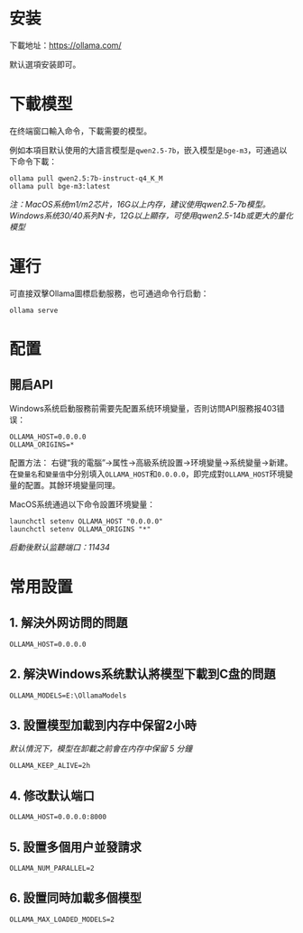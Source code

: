 # 安装

下載地址：https://ollama.com/

默认選項安装即可。

# 下載模型

在终端窗口輸入命令，下載需要的模型。

例如本項目默认使用的大語言模型是`qwen2.5-7b`，嵌入模型是`bge-m3`，可通過以下命令下載：
```
ollama pull qwen2.5:7b-instruct-q4_K_M
ollama pull bge-m3:latest
```

*注：MacOS系统m1/m2芯片，16G以上内存，建议使用qwen2.5-7b模型。Windows系统30/40系列N卡，12G以上顯存，可使用qwen2.5-14b或更大的量化模型*

# 運行

可直接双擊Ollama圖標启動服務，也可通過命令行启動：
```
ollama serve
```

# 配置

## 開启API

Windows系统启動服務前需要先配置系统环境變量，否則访問API服務报403错误：
```
OLLAMA_HOST=0.0.0.0
OLLAMA_ORIGINS=*
```
配置方法：
右键“我的電腦”->属性->高級系统設置->环境變量->系统變量->新建。
在`變量名`和`變量值`中分别填入`OLLAMA_HOST`和`0.0.0.0`，即完成對`OLLAMA_HOST`环境變量的配置。其餘环境變量同理。

MacOS系统通過以下命令設置环境變量：
```
launchctl setenv OLLAMA_HOST "0.0.0.0"
launchctl setenv OLLAMA_ORIGINS "*"
```

*启動後默认监聽端口：11434*

# 常用設置

## 1. 解決外网访問的問題
```
OLLAMA_HOST=0.0.0.0
```

## 2. 解決Windows系统默认將模型下載到C盘的問題
```
OLLAMA_MODELS=E:\OllamaModels
```

## 3. 設置模型加載到内存中保留2小時
*默认情況下，模型在卸載之前會在内存中保留 5 分鐘*
```
OLLAMA_KEEP_ALIVE=2h
```

## 4. 修改默认端口
```
OLLAMA_HOST=0.0.0.0:8000
```

## 5. 設置多個用户並發請求
```
OLLAMA_NUM_PARALLEL=2
```

## 6. 設置同時加載多個模型
```
OLLAMA_MAX_LOADED_MODELS=2
```
